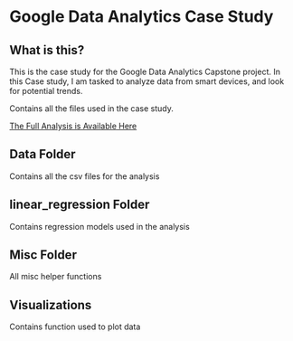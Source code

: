 # Google Data Analytics Case Study  

## What is this?  
This is the case study for the Google Data Analytics Capstone project. 
In this Case study, I am tasked to analyze data from smart devices, and look for potential trends.  
  
Contains all the files used in the case study.  

[The Full Analysis is Available Here]()  

## Data Folder  
Contains all the csv files for the analysis  

## linear_regression Folder  
Contains regression models used in the analysis  

## Misc Folder  
All misc helper functions  

## Visualizations  
Contains function used to plot data  


